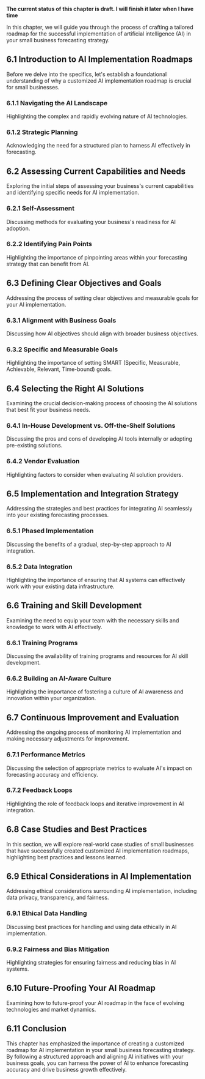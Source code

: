 **The current status of this chapter is draft. I will finish it later when I have time**

In this chapter, we will guide you through the process of crafting a tailored roadmap for the successful implementation of artificial intelligence (AI) in your small business forecasting strategy.

6.1 Introduction to AI Implementation Roadmaps
----------------------------------------------

Before we delve into the specifics, let's establish a foundational understanding of why a customized AI implementation roadmap is crucial for small businesses.

### 6.1.1 Navigating the AI Landscape

Highlighting the complex and rapidly evolving nature of AI technologies.

### 6.1.2 Strategic Planning

Acknowledging the need for a structured plan to harness AI effectively in forecasting.

6.2 Assessing Current Capabilities and Needs
--------------------------------------------

Exploring the initial steps of assessing your business's current capabilities and identifying specific needs for AI implementation.

### 6.2.1 Self-Assessment

Discussing methods for evaluating your business's readiness for AI adoption.

### 6.2.2 Identifying Pain Points

Highlighting the importance of pinpointing areas within your forecasting strategy that can benefit from AI.

6.3 Defining Clear Objectives and Goals
---------------------------------------

Addressing the process of setting clear objectives and measurable goals for your AI implementation.

### 6.3.1 Alignment with Business Goals

Discussing how AI objectives should align with broader business objectives.

### 6.3.2 Specific and Measurable Goals

Highlighting the importance of setting SMART (Specific, Measurable, Achievable, Relevant, Time-bound) goals.

6.4 Selecting the Right AI Solutions
------------------------------------

Examining the crucial decision-making process of choosing the AI solutions that best fit your business needs.

### 6.4.1 In-House Development vs. Off-the-Shelf Solutions

Discussing the pros and cons of developing AI tools internally or adopting pre-existing solutions.

### 6.4.2 Vendor Evaluation

Highlighting factors to consider when evaluating AI solution providers.

6.5 Implementation and Integration Strategy
-------------------------------------------

Addressing the strategies and best practices for integrating AI seamlessly into your existing forecasting processes.

### 6.5.1 Phased Implementation

Discussing the benefits of a gradual, step-by-step approach to AI integration.

### 6.5.2 Data Integration

Highlighting the importance of ensuring that AI systems can effectively work with your existing data infrastructure.

6.6 Training and Skill Development
----------------------------------

Examining the need to equip your team with the necessary skills and knowledge to work with AI effectively.

### 6.6.1 Training Programs

Discussing the availability of training programs and resources for AI skill development.

### 6.6.2 Building an AI-Aware Culture

Highlighting the importance of fostering a culture of AI awareness and innovation within your organization.

6.7 Continuous Improvement and Evaluation
-----------------------------------------

Addressing the ongoing process of monitoring AI implementation and making necessary adjustments for improvement.

### 6.7.1 Performance Metrics

Discussing the selection of appropriate metrics to evaluate AI's impact on forecasting accuracy and efficiency.

### 6.7.2 Feedback Loops

Highlighting the role of feedback loops and iterative improvement in AI integration.

6.8 Case Studies and Best Practices
-----------------------------------

In this section, we will explore real-world case studies of small businesses that have successfully created customized AI implementation roadmaps, highlighting best practices and lessons learned.

6.9 Ethical Considerations in AI Implementation
-----------------------------------------------

Addressing ethical considerations surrounding AI implementation, including data privacy, transparency, and fairness.

### 6.9.1 Ethical Data Handling

Discussing best practices for handling and using data ethically in AI implementation.

### 6.9.2 Fairness and Bias Mitigation

Highlighting strategies for ensuring fairness and reducing bias in AI systems.

6.10 Future-Proofing Your AI Roadmap
------------------------------------

Examining how to future-proof your AI roadmap in the face of evolving technologies and market dynamics.

6.11 Conclusion
---------------

This chapter has emphasized the importance of creating a customized roadmap for AI implementation in your small business forecasting strategy. By following a structured approach and aligning AI initiatives with your business goals, you can harness the power of AI to enhance forecasting accuracy and drive business growth effectively.
